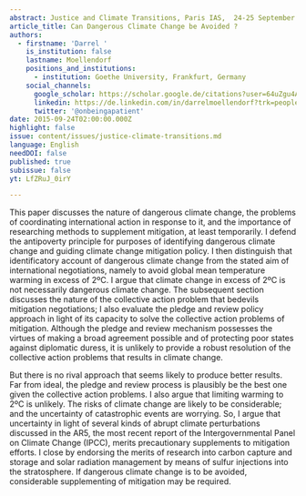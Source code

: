 ```yaml
---
abstract: Justice and Climate Transitions, Paris IAS,  24-25 September 2015 - Session 1
article_title: Can Dangerous Climate Change be Avoided ?
authors:
  - firstname: 'Darrel '
    is_institution: false
    lastname: Moellendorf
    positions_and_institutions:
      - institution: Goethe University, Frankfurt, Germany
    social_channels:
      google_scholar: https://scholar.google.de/citations?user=64uZgu4AAAAJ&hl=en
      linkedin: https://de.linkedin.com/in/darrelmoellendorf?trk=people_directory
      twitter: '@onbeingapatient'
date: 2015-09-24T02:00:00.000Z
highlight: false
issue: content/issues/justice-climate-transitions.md
language: English
needDOI: false
published: true
subissue: false
yt: LfZRuJ_0irY

---
```


This paper discusses the nature of dangerous climate change, the problems of coordinating international action in response to it, and the importance of researching methods to supplement mitigation, at least temporarily. I defend the antipoverty principle for purposes of identifying dangerous climate change and guiding climate change mitigation policy. I then distinguish that identificatory account of dangerous climate change from the stated aim of international negotiations, namely to avoid global mean temperature warming in excess of 2ºC. I argue that climate change in excess of 2ºC is not necessarily dangerous climate change. The subsequent section discusses the nature of the collective action problem that bedevils mitigation negotiations; I also evaluate the pledge and review policy approach in light of its capacity to solve the collective action problems of mitigation. Although the pledge and review mechanism possesses the virtues of making a broad agreement possible and of protecting poor states against diplomatic duress, it is unlikely to provide a robust resolution of the collective action problems that results in climate change.

But there is no rival approach that seems likely to produce better results. Far from ideal, the pledge and review process is plausibly be the best one given the collective action problems. I also argue that limiting warming to 2ºC is unlikely. The risks of climate change are likely to be considerable; and the uncertainty of catastrophic events are worrying. So, I argue that uncertainty in light of several kinds of abrupt climate perturbations discussed in the AR5, the most recent report of the Intergovernmental Panel on Climate Change (IPCC), merits precautionary supplements to mitigation efforts. I close by endorsing the merits of research into carbon capture and storage and solar radiation management by means of sulfur injections into the stratosphere. If dangerous climate change is to be avoided, considerable supplementing of mitigation may be required.

<Youtube yt="LfZRuJ_0irY" caption="Can Dangerous Climate Change be Avoided ?"></Youtube>